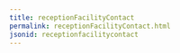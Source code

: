 ```yaml
---
title: receptionFacilityContact
permalink: receptionFacilityContact.html
jsonid: receptionfacilitycontact
---
```

